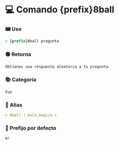 # 💻 Comando {prefix}8ball

### 📟 Uso
```css
> {prefix}8ball pregunta
```

### 🟢 Retorna
```md
Obtienes una respuesta aleatoria a tu pregunta.
```

### 📚 Categoría
```md
Fun
```

### 📜 Alias
```md
> 8ball | bola_magica <
```

### 🤖 Prefijo por defecto
```css
m!
```